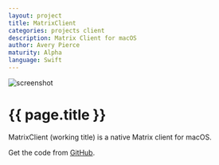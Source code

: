 ```yaml
---
layout: project
title: MatrixClient
categories: projects client
description: Matrix Client for macOS
author: Avery Pierce
maturity: Alpha
language: Swift
---
```


![screenshot](/docs/projects/images/matrixclient.png "{{ page.title }}")

# {{ page.title }}
MatrixClient (working title) is a native Matrix client for macOS.

Get the code from [GitHub](https://github.com/aapierce0/MatrixClient).
